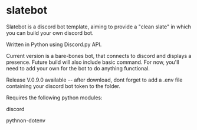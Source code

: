 # slatebot

Slatebot is a discord bot template, aiming to provide a "clean slate" in which you can build your own discord bot. 

Written in Python using Discord.py API. 

Current version is a bare-bones bot, that connects to discord and displays a presence. Future build will also include basic command. For now, you'll need to add your own for the bot to do anything functional. 

Release V.0.9.0 available -- after download, dont forget to add a .env file containing your discord bot token to the folder. 

Requires the following python modules:

discord

pythnon-dotenv
